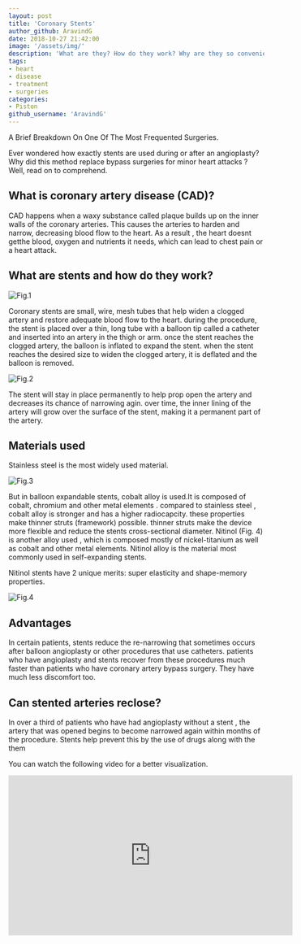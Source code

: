 ```yaml
---
layout: post
title: 'Coronary Stents'
author_github: AravindG
date: 2018-10-27 21:42:00
image: '/assets/img/'
description: 'What are they? How do they work? Why are they so convenient for angioplasty?'
tags:
- heart
- disease
- treatment
- surgeries
categories:
- Piston
github_username: 'AravindG'
---
```


A Brief Breakdown On One Of The Most Frequented Surgeries.

Ever wondered how exactly stents are used during or after an angioplasty? Why did this method replace bypass surgeries for minor heart attacks ? Well, read on to comprehend.

## What is coronary artery disease (CAD)?

CAD happens when a waxy substance called plaque builds up on the inner walls of the coronary arteries. This causes the arteries to harden and narrow, decreasing blood flow to the heart.
As a result , the heart  doesnt getthe blood, oxygen and nutrients it needs, which can lead to chest pain or a heart attack.

## What are stents and how do they work?

![Fig.1](/blog/assets/img/coronary-stents/Fig1.jpg)

Coronary stents are small, wire, mesh tubes that help widen a clogged artery and restore adequate blood flow to the heart. during the procedure, the stent is placed over a thin, long tube with a balloon tip called a catheter and inserted into an artery in the thigh or arm.
once the stent reaches the clogged artery, the balloon is inflated to expand the stent. when the stent reaches the desired size to widen the clogged artery, it is deflated and the balloon is removed.  

![Fig.2](/blog/assets/img/coronary-stents/Fig2.jpg)  

The stent will stay in place permanently to help prop open the artery and decreases its chance of narrowing agin. over time, the inner lining of the artery will grow over the surface of the stent, making it a permanent part of the artery.

## Materials used

Stainless steel is the most widely used material.  

![Fig.3](/blog/assets/img/coronary-stents/Fig3.jpg)  

But in balloon expandable stents, cobalt alloy is used.It is composed of cobalt, chromium and other metal elements . compared to stainless steel , cobalt alloy is stronger and has a higher radiocapcity. these properties make thinner struts (framework) possible. thinner struts make the device more flexible and reduce the stents cross-sectional diameter.
Nitinol (Fig. 4) is another alloy used , which is composed mostly of nickel-titanium as well as cobalt and other metal elements.  Nitinol alloy is the material most commonly used in self-expanding stents.

Nitinol stents have 2 unique merits: super elasticity and shape-memory properties.  

![Fig.4](/blog/assets/img/coronary-stents/Fig4.jpg)  

## Advantages

In certain patients, stents reduce the re-narrowing that sometimes occurs after balloon angioplasty or other procedures that use catheters.
patients who have angioplasty and stents recover from these procedures much faster than patients who have coronary artery bypass surgery. They have much less discomfort too.

## Can stented arteries reclose?

In over a third of patients who have  had angioplasty without a stent , the artery that was opened begins to become narrowed again within months of the procedure. Stents help prevent this by the use of drugs along with the them

You can watch the following video for a better visualization.
  
<iframe width="560" height="315" src="https://www.youtube.com/embed/t-zCBKRg7Cs" frameborder="0" allow="accelerometer; autoplay; encrypted-media; gyroscope; picture-in-picture" allowfullscreen></iframe>